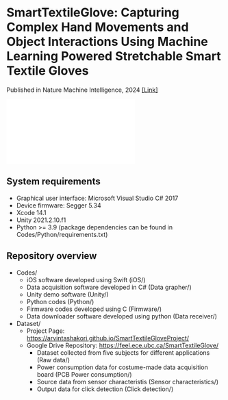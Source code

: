 # SmartTextileGlove: Capturing Complex Hand Movements and Object Interactions Using Machine Learning Powered Stretchable Smart Textile Gloves

Published in Nature Machine Intelligence, 2024 [[Link]](https://www.nature.com/articles/s42256-023-00780-9)

![](sys_model.pdf)

## System requirements
- Graphical user interface: Microsoft Visual Studio C# 2017
- Device firmware: Segger 5.34
- Xcode 14.1
- Unity 2021.2.10.f1
- Python >= 3.9 (package dependencies can be found in Codes/Python/requirements.txt)
## Repository overview
- Codes/
  - iOS software developed using Swift (iOS/)
  - Data acquisition software developed in C# (Data grapher/)
  - Unity demo software (Unity/)
  - Python codes (Python/)
  - Firmware codes developed using C (Firmware/)
  - Data downloader software developed using python (Data receiver/)
- Dataset/
  - Project Page: https://arvintashakori.github.io/SmartTextileGloveProject/
  - Google Drive Repository: https://feel.ece.ubc.ca/SmartTextileGlove/
    - Dataset collected from five subjects for different applications (Raw data/)
    - Power consumption data for costume-made data acquisition board (PCB Power consumption/)
    - Source data from sensor characteristis (Sensor characteristics/)
    - Output data for click detection (Click detection/)

